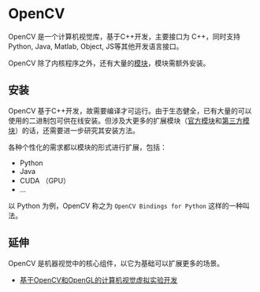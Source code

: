 # OpenCV 

OpenCV 是一个计算机视觉库，基于C++开发，主要接口为 C++，同时支持Python, Java, Matlab, Object, JS等其他开发语言接口。  

OpenCV 除了内核程序之外，还有大量的[模块](https://docs.opencv.org/master/)，模块需额外安装。

## 安装

OpenCV 基于C++开发，故需要编译才可运行。由于生态健全，已有大量的可以使用的二进制包可供在线安装。但涉及大更多的扩展模块（[官方模块](https://github.com/opencv/opencv/tree/master/modules)和[第三方模块](https://github.com/opencv/opencv_contrib)）的话，还需要进一步研究其安装方法。  

各种个性化的需求都以模块的形式进行扩展，包括：

* Python
* Java
* CUDA （GPU）
* ...

以 Python 为例，OpenCV 称之为 `OpenCV Bindings for Python` 这样的一种叫法。

## 延伸

OpenCV 是机器视觉中的核心组件，以它为基础可以扩展更多的场景。

* [基于OpenCV和OpenGL的计算机视觉虚拟实验开发](https://kns.cnki.net/kcms/detail/detail.aspx?dbcode=CJFD&dbname=CJFDAUTO&filename=SYSY202104025&v=h760MJkCe01HLLqJ0NYd%25mmd2BmSJ0WCuHDcLW%25mmd2BTqCfxN94YcRthl5kLbQMR8SHaKN9Yp)
